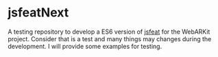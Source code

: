 # jsfeatNext

A testing repository to develop a ES6 version of [jsfeat](https://github.com/inspirit/jsfeat) for the WebARKit project. Consider that is a test and many things may changes during the development. I will provide some examples for testing.